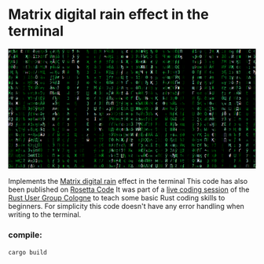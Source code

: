 # Matrix digital rain effect in the terminal

![Screenshot of the Matrix digital rain effect](screenshot.png)

Implements the [Matrix digital rain](https://en.wikipedia.org/wiki/Matrix_digital_rain) effect in the terminal
This code has also been published on [Rosetta Code](https://rosettacode.org/wiki/Matrix_digital_rain#Rust)
It was part of a [live coding session](https://www.meetup.com/rustcologne/events/286890733/) of the [Rust User Group Cologne](https://rust.cologne) to teach some basic Rust coding skills to beginners. For simplicity this code doesn't have any error handling when writing to the terminal.

### compile:
`cargo build`
